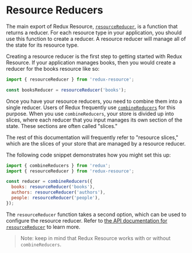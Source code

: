 # Resource Reducers

The main export of Redux Resource, [`resourceReducer`](https://github.com/jamesplease/redux-resource/tree/9ec75169fbfdce22b9e69697a049704cb4f3998a/docs/api-reference/resource-reducer.html), is a function that returns a reducer. For each resource type in your application, you should use this function to create a reducer. A resource reducer will manage all of the state for its resource type.

Creating a resource reducer is the first step to getting started with Redux Resource. If your application manages books, then you would create a reducer for the books resource like so:

```javascript
import { resourceReducer } from 'redux-resource';

const booksReducer = resourceReducer('books');
```

Once you have your resource reducers, you need to combine them into a single reducer. Users of Redux frequently use [`combineReducers`](http://redux.js.org/docs/api/combineReducers.html) for this purpose. When you use `combineReducers`, your store is divided up into slices, where each reducer that you input manages its own section of the state. These sections are often called "slices."

The rest of this documentation will frequently refer to "resource slices," which are the slices of your store that are managed by a resource reducer.

The following code snippet demonstrates how you might set this up:

```javascript
import { combineReducers } from 'redux';
import { resourceReducer } from 'redux-resource';

const reducer = combineReducers({
  books: resourceReducer('books'),
  authors: resourceReducer('authors'),
  people: resourceReducer('people'),
});
```

The `resourceReducer` function takes a second option, which can be used to configure the resource reducer. Refer to [the API documentation for `resourceReducer`](../api-reference/resourcereducer.md) to learn more.

> Note: keep in mind that Redux Resource works with or without `combineReducers`.

